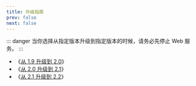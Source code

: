 ```yaml
---
title: 升级指南
prev: false
next: false
---
```


::: danger
当你选择从指定版本升级到指定版本的时候，请务必先停止 Web 服务。
:::

- 《[从 1.9 升级到 2.0](1.9-to-2.0.md)》
- 《[从 2.0 升级到 2.1](2.0-to-2.1.md)》
- 《[从 2.1 升级到 2.2](2.1-to-2.2.md)》
